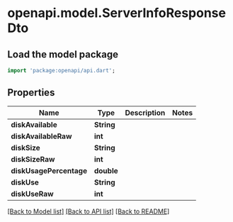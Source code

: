 # openapi.model.ServerInfoResponseDto

## Load the model package
```dart
import 'package:openapi/api.dart';
```

## Properties
Name | Type | Description | Notes
------------ | ------------- | ------------- | -------------
**diskAvailable** | **String** |  | 
**diskAvailableRaw** | **int** |  | 
**diskSize** | **String** |  | 
**diskSizeRaw** | **int** |  | 
**diskUsagePercentage** | **double** |  | 
**diskUse** | **String** |  | 
**diskUseRaw** | **int** |  | 

[[Back to Model list]](../README.md#documentation-for-models) [[Back to API list]](../README.md#documentation-for-api-endpoints) [[Back to README]](../README.md)


